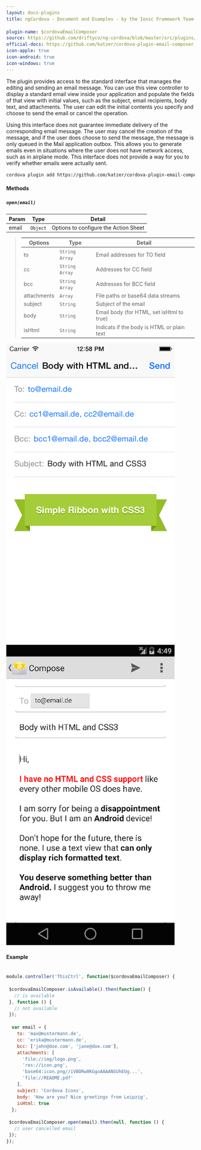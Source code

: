 ```yaml
---
layout: docs-plugins
title: ngCordova - Document and Examples - by the Ionic Framework Team

plugin-name: $cordovaEmailComposer
source: https://github.com/driftyco/ng-cordova/blob/master/src/plugins/emailComposer.js
official-docs: https://github.com/katzer/cordova-plugin-email-composer
icon-apple: true
icon-android: true
icon-windows: true
---
```



The plugin provides access to the standard interface that manages the editing and sending an email message. You can use this view controller to display a standard email view inside your application and populate the fields of that view with initial values, such as the subject, email recipients, body text, and attachments. The user can edit the initial contents you specify and choose to send the email or cancel the operation.

Using this interface does not guarantee immediate delivery of the corresponding email message. The user may cancel the creation of the message, and if the user does choose to send the message, the message is only queued in the Mail application outbox. This allows you to generate emails even in situations where the user does not have network access, such as in airplane mode. This interface does not provide a way for you to verify whether emails were actually sent.

```bash
cordova plugin add https://github.com/katzer/cordova-plugin-email-composer.git
```

#### Methods

##### `open(email)`

| Param        | Type           | Detail  |
| ------------ |----------------| --------|
| email        | `Object`      | Options to configure the Action Sheet |

> | Options     | Type           | Detail  |
> | ----------  | ---------------| --------|
> | to          | `String Array` | Email addresses for TO field |
> | cc          | `String Array` | Addresses for CC field |
> | bcc         | `String Array` | Addresses for BCC field |
> | attachments | `Array`        | File paths or base64 data streams |
> | subject     | `String`       | Subject of the email |
> | body        | `String`       | Email body (for HTML, set isHtml to true) |
> | isHtml      | `String`       | Indicats if the body is HTML or plain text |


![actionSheet-ios](emailComposer-ios.png) ![actionSheet-android](emailComposer-android.png)

#### Example

```javascript

module.controller('ThisCtrl', function($cordovaEmailComposer) {

 $cordovaEmailComposer.isAvailable().then(function() {
   // is available
 }, function () {
   // not available
 });

  var email = {
    to: 'max@mustermann.de',
    cc: 'erika@mustermann.de',
    bcc: ['john@doe.com', 'jane@doe.com'],
    attachments: [
      'file://img/logo.png',
      'res://icon.png',
      'base64:icon.png//iVBORw0KGgoAAAANSUhEUg...',
      'file://README.pdf'
    ],
    subject: 'Cordova Icons',
    body: 'How are you? Nice greetings from Leipzig',
    isHtml: true
  };

 $cordovaEmailComposer.open(email).then(null, function () {
   // user cancelled email
 });
});
```